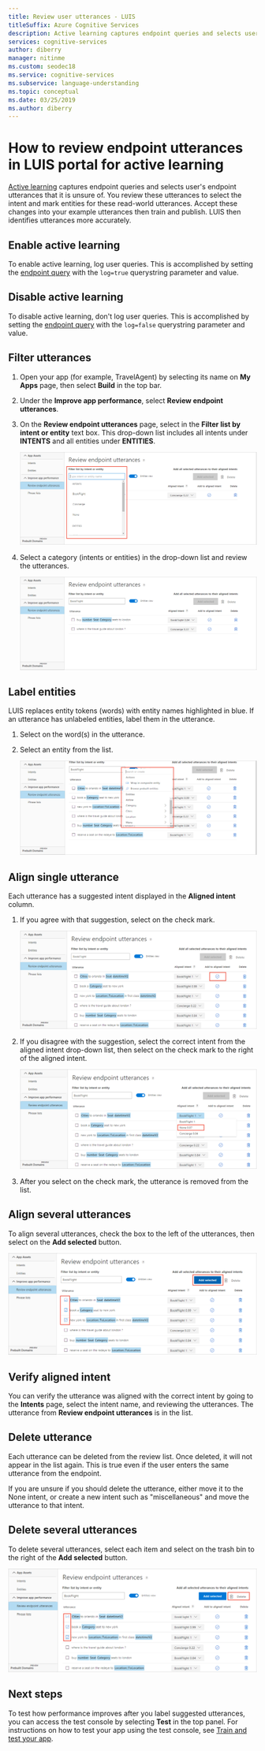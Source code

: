 ```yaml
---
title: Review user utterances - LUIS
titleSuffix: Azure Cognitive Services
description: Active learning captures endpoint queries and selects user's endpoint utterances that it is unsure of. You review these utterances to select the intent and mark entities for these read-world utterances. Accept these changes into your example utterances then train and publish. LUIS then identifies utterances more accurately.
services: cognitive-services
author: diberry
manager: nitinme
ms.custom: seodec18
ms.service: cognitive-services
ms.subservice: language-understanding
ms.topic: conceptual
ms.date: 03/25/2019
ms.author: diberry
---
```


# How to review endpoint utterances in LUIS portal for active learning

[Active learning](luis-concept-review-endpoint-utterances.md) captures endpoint queries and selects user's endpoint utterances that it is unsure of. You review these utterances to select the intent and mark entities for these read-world utterances. Accept these changes into your example utterances then train and publish. LUIS then identifies utterances more accurately.


## Enable active learning

To enable active learning, log user queries. This is accomplished by setting the [endpoint query](luis-get-started-create-app.md#query-the-endpoint-with-a-different-utterance) with the `log=true` querystring parameter and value.

## Disable active learning

To disable active learning, don't log user queries. This is accomplished by setting the [endpoint query](luis-get-started-create-app.md#query-the-endpoint-with-a-different-utterance) with the `log=false` querystring parameter and value.

## Filter utterances

1. Open your app (for example, TravelAgent) by selecting its name on **My Apps** page, then select **Build** in the top bar.

1. Under the **Improve app performance**, select **Review endpoint utterances**.

1. On the **Review endpoint utterances** page, select in the **Filter list by intent or entity** text box. This drop-down list includes all intents under **INTENTS** and all entities under **ENTITIES**.

    ![Utterances filter](./media/label-suggested-utterances/filter.png)

1. Select a category (intents or entities) in the drop-down list and review the utterances.

    ![Intent utterances](./media/label-suggested-utterances/intent-utterances.png)

## Label entities
LUIS replaces entity tokens (words) with entity names highlighted in blue. If an utterance has unlabeled entities, label them in the utterance. 

1. Select on the word(s) in the utterance. 

1. Select an entity from the list.

    ![Label entity](./media/label-suggested-utterances/label-entity.png)

## Align single utterance

Each utterance has a suggested intent displayed in the **Aligned intent** column. 

1. If you agree with that suggestion, select on the check mark.

    ![Keep aligned intent](./media/label-suggested-utterances/align-intent-check.png)

1. If you disagree with the suggestion, select the correct intent from the aligned intent drop-down list, then select on the check mark to the right of the aligned intent. 

    ![Align intent](./media/label-suggested-utterances/align-intent.png)

1. After you select on the check mark, the utterance is removed from the list. 

## Align several utterances

To align several utterances, check the box to the left of the utterances, then select on the **Add selected** button. 

![Align several](./media/label-suggested-utterances/add-selected.png)

## Verify aligned intent

You can verify the utterance was aligned with the correct intent by going to the **Intents** page, select the intent name, and reviewing the utterances. The utterance from **Review endpoint utterances** is in the list.

## Delete utterance

Each utterance can be deleted from the review list. Once deleted, it will not appear in the list again. This is true even if the user enters the same utterance from the endpoint. 

If you are unsure if you should delete the utterance, either move it to the None intent, or create a new intent such as "miscellaneous" and move the utterance to that intent. 

## Delete several utterances

To delete several utterances, select each item and select on the trash bin to the right of the **Add selected** button.

![Delete several](./media/label-suggested-utterances/delete-several.png)


## Next steps

To test how performance improves after you label suggested utterances, you can access the test console by selecting **Test** in the top panel. For instructions on how to test your app using the test console, see [Train and test your app](luis-interactive-test.md).
